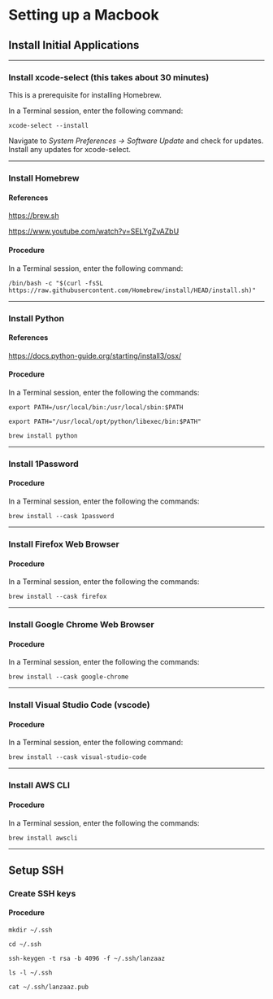 # Setting up a Macbook

## Install Initial Applications

---

### Install xcode-select (this takes about 30 minutes)
This is a prerequisite for installing Homebrew.

In a Terminal session, enter the following command:
```
xcode-select --install
```
Navigate to *System Preferences -> Software Update* and check for updates. Install any updates for xcode-select.

---

### Install Homebrew
#### References
https://brew.sh

https://www.youtube.com/watch?v=SELYgZvAZbU

#### Procedure
In a Terminal session, enter the following command:
```
/bin/bash -c "$(curl -fsSL https://raw.githubusercontent.com/Homebrew/install/HEAD/install.sh)"
```

---

### Install Python
#### References
https://docs.python-guide.org/starting/install3/osx/

#### Procedure
In a Terminal session, enter the following the commands:
```
export PATH=/usr/local/bin:/usr/local/sbin:$PATH
```
```
export PATH="/usr/local/opt/python/libexec/bin:$PATH"
```
```
brew install python
```

---

### Install 1Password
#### Procedure
In a Terminal session, enter the following the commands:
```
brew install --cask 1password
```

---

### Install Firefox Web Browser
#### Procedure
In a Terminal session, enter the following the commands:
```
brew install --cask firefox
```

---

### Install Google Chrome Web Browser
#### Procedure
In a Terminal session, enter the following the commands:
```
brew install --cask google-chrome
```

---

### Install Visual Studio Code (vscode)
#### Procedure
In a Terminal session, enter the following command:
```
brew install --cask visual-studio-code
```

---

### Install AWS CLI
#### Procedure
In a Terminal session, enter the following the commands:
```
brew install awscli
```

---

## Setup SSH

### Create SSH keys
#### Procedure
```
mkdir ~/.ssh
```
```
cd ~/.ssh
```
```
ssh-keygen -t rsa -b 4096 -f ~/.ssh/lanzaaz
```
```
ls -l ~/.ssh
```
```
cat ~/.ssh/lanzaaz.pub
```
